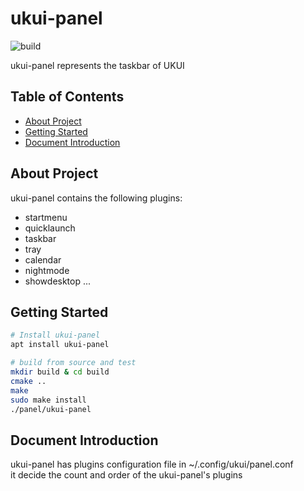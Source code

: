 # ukui-panel

![build](https://github.com/ukui/ukui-panel/workflows/Check%20build/badge.svg?branch=master)

ukui-panel represents the taskbar of UKUI

## Table of Contents

   * [About Project](#About-Project)
   * [Getting Started](#Getting-Started)
   * [Document Introduction](#Document-Introduction)


## About Project

ukui-panel contains the following plugins:
   * startmenu 
   * quicklaunch
   * taskbar
   * tray
   * calendar
   * nightmode
   * showdesktop ...

## Getting Started

```bash
# Install ukui-panel
apt install ukui-panel

# build from source and test
mkdir build & cd build
cmake ..
make 
sudo make install
./panel/ukui-panel
```

## Document Introduction

ukui-panel has plugins configuration file in ~/.config/ukui/panel.conf   
it decide the count and order of the ukui-panel's plugins  

